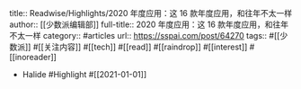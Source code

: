 title:: Readwise/Highlights/2020 年度应用：这 16 款年度应用，和往年不太一样
author:: [[少数派编辑部]]
full-title:: 2020 年度应用：这 16 款年度应用，和往年不太一样
category:: #articles
url:: https://sspai.com/post/64270
tags:: #[[少数派]] #[[关注内容]] #[[tech]] #[[read]] #[[raindrop]] #[[interest]] #[[inoreader]]

- Halide #Highlight #[[2021-01-01]]
